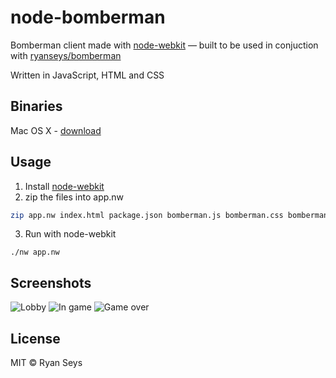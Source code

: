# node-bomberman

Bomberman client made with [node-webkit][nw] &mdash; built to be used in conjuction with [ryanseys/bomberman](https://github.com/ryanseys/bomberman)

Written in JavaScript, HTML and CSS

## Binaries

Mac OS X - [download](https://github.com/ryanseys/node-bomberman/releases/download/1.0.0/Bomberman.app.zip)

## Usage

1. Install [node-webkit][nw]
2. zip the files into app.nw 

```bash
zip app.nw index.html package.json bomberman.js bomberman.css bomberman.png gameover.png
```

3. Run with node-webkit

`./nw app.nw`

## Screenshots

![Lobby](http://i.imgur.com/gAmXAks.png)
![In game](http://i.imgur.com/SV6EOc9.png)
![Game over](http://i.imgur.com/IjoHw8S.png)

[nw]: https://github.com/rogerwang/node-webkit

## License

MIT &copy; Ryan Seys
